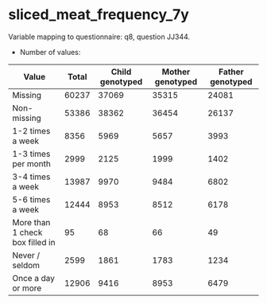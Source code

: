 # sliced_meat_frequency_7y
Variable mapping to questionnaire: q8, question JJ344.
- Number of values:

| Value | Total | Child genotyped | Mother genotyped | Father genotyped |
| ----- | ----- | --------------- | ---------------- | ---------------- |
| Missing | 60237 | 37069 | 35315 | 24081 |
| Non-missing | 53386 | 38362 | 36454 | 26137 |
| 1-2 times a week | 8356 | 5969 | 5657 |3993 |
| 1-3 times per month | 2999 | 2125 | 1999 |1402 |
| 3-4 times a week | 13987 | 9970 | 9484 |6802 |
| 5-6 times a week | 12444 | 8953 | 8512 |6178 |
| More than 1 check box filled in | 95 | 68 | 66 |49 |
| Never / seldom | 2599 | 1861 | 1783 |1234 |
| Once a day or more | 12906 | 9416 | 8953 |6479 |



